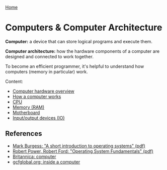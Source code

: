[Home](../../README.md)

# Computers & Computer Architecture

**Computer:** a device that can store logical programs and execute them.

**Computer architecture:** how the hardware components of a computer are designed and connected to work together.

To become an efficient programmer, it's helpful to understand how computers (memory in particular) work.

Content:
- [Computer hardware overview](./hardware.md)
- [How a computer works](./computer.md)
- [CPU](./cpu.md)
- [Memory (RAM)](./memory.md)
- [Motherboard](./motherboard.md)
- [Input/output devices (IO)](./io.md)

## References
- [Mark Burgess: "A short introduction to operating systems" (pdf)](http://markburgess.org/os/os.pdf)
- [Robert Power, Robert Ford: "Operating System Fundamentals" (pdf)](https://citeseerx.ist.psu.edu/viewdoc/download?doi=10.1.1.464.682&rep=rep1&type=pdf)
- [Britannica: computer](https://www.britannica.com/technology/computer)
- [gcfglobal.org: inside a computer](https://edu.gcfglobal.org/en/computerbasics/inside-a-computer/1/)
